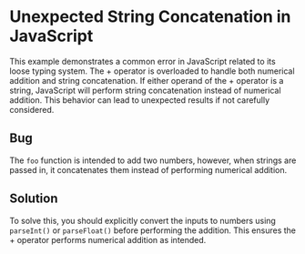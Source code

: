# Unexpected String Concatenation in JavaScript

This example demonstrates a common error in JavaScript related to its loose typing system. The + operator is overloaded to handle both numerical addition and string concatenation. If either operand of the + operator is a string, JavaScript will perform string concatenation instead of numerical addition. This behavior can lead to unexpected results if not carefully considered.

## Bug
The `foo` function is intended to add two numbers, however, when strings are passed in, it concatenates them instead of performing numerical addition.

## Solution
To solve this, you should explicitly convert the inputs to numbers using `parseInt()` or `parseFloat()` before performing the addition. This ensures the + operator performs numerical addition as intended.